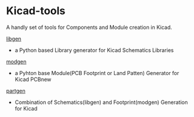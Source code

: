 Kicad-tools
===========

A handly set of tools for Components and Module creation in Kicad.

[libgen](https://github.com/AdharLabs/Kicad-tools/tree/master/libgen)
- a Python based Library generator for Kicad Schematics Libraries

[modgen](https://github.com/AdharLabs/Kicad-tools/tree/master/modgen)
- a Pyhton base Module(PCB Footprint or Land Patten) Generator for Kicad PCBnew

[partgen](https://github.com/AdharLabs/Kicad-tools/tree/master/partgen)
- Combination of Schematics(libgen) and Footprint(modgen) Generation for Kicad